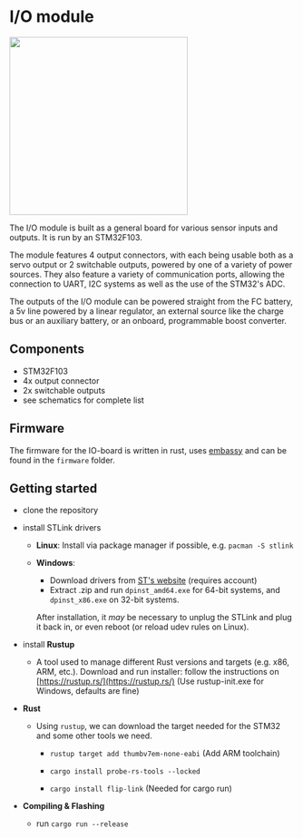 # I/O module

<img src="assets/io_board_front.jpg" title="" alt="" width="314">

The I/O module is built as a general board for various sensor inputs and outputs. It is run by an STM32F103.

The module features 4 output connectors, with each being usable both as a servo output or 2 switchable outputs, powered by one of a variety of power sources. They also feature a variety of communication ports, allowing the connection to UART, I2C systems as well as the use of the STM32's ADC.

The outputs of the I/O module can be powered straight from the FC battery, a 5v line powered by a linear regulator, an external source like the charge bus or an auxiliary battery, or an onboard, programmable boost converter.

## Components

- STM32F103
- 4x output connector
- 2x switchable outputs
- see schematics for complete list

## Firmware

The firmware for the IO-board is written in rust, uses [embassy](https://github.com/embassy-rs/embassy) and can be found in the `firmware` folder. 

## Getting started

- clone the repository

- install STLink drivers
  
  - **Linux**: Install via package manager if possible, e.g. `pacman -S stlink`
  
  - **Windows**:
    
    - Download drivers from [ST's website](https://www.st.com/en/development-tools/stsw-link009.html) (requires account)
    - Extract .zip and run `dpinst_amd64.exe` for 64-bit systems, and `dpinst_x86.exe` on 32-bit systems.
    
    After installation, it *may* be necessary to unplug the STLink and plug it back in, or even reboot (or reload udev rules on Linux).

- install **Rustup**
  
  - A tool used to manage different Rust versions and targets (e.g. x86, ARM,
     etc.). Download and run installer: follow the instructions on [https://rustup.rs/](https://rustup.rs/) (Use rustup-init.exe for Windows, defaults are fine)

- **Rust**
  
  - Using `rustup`, we can download the target needed for the STM32 and some other tools we need.
    
    - `rustup target add thumbv7em-none-eabi` (Add ARM toolchain)
    
    - `cargo install probe-rs-tools --locked`
    
    - `cargo install flip-link` (Needed for cargo run)

- **Compiling & Flashing**
  
  - run `cargo run --release`
